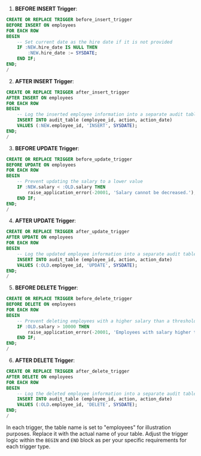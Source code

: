 1. **BEFORE INSERT Trigger**:

```sql
CREATE OR REPLACE TRIGGER before_insert_trigger
BEFORE INSERT ON employees
FOR EACH ROW
BEGIN
    -- Set current date as the hire date if it is not provided
    IF :NEW.hire_date IS NULL THEN
        :NEW.hire_date := SYSDATE;
    END IF;
END;
/
```

2. **AFTER INSERT Trigger**:

```sql
CREATE OR REPLACE TRIGGER after_insert_trigger
AFTER INSERT ON employees
FOR EACH ROW
BEGIN
    -- Log the inserted employee information into a separate audit table
    INSERT INTO audit_table (employee_id, action, action_date)
    VALUES (:NEW.employee_id, 'INSERT', SYSDATE);
END;
/
```

3. **BEFORE UPDATE Trigger**:

```sql
CREATE OR REPLACE TRIGGER before_update_trigger
BEFORE UPDATE ON employees
FOR EACH ROW
BEGIN
    -- Prevent updating the salary to a lower value
    IF :NEW.salary < :OLD.salary THEN
        raise_application_error(-20001, 'Salary cannot be decreased.');
    END IF;
END;
/
```

4. **AFTER UPDATE Trigger**:

```sql
CREATE OR REPLACE TRIGGER after_update_trigger
AFTER UPDATE ON employees
FOR EACH ROW
BEGIN
    -- Log the updated employee information into a separate audit table
    INSERT INTO audit_table (employee_id, action, action_date)
    VALUES (:OLD.employee_id, 'UPDATE', SYSDATE);
END;
/
```

5. **BEFORE DELETE Trigger**:

```sql
CREATE OR REPLACE TRIGGER before_delete_trigger
BEFORE DELETE ON employees
FOR EACH ROW
BEGIN
    -- Prevent deleting employees with a higher salary than a threshold
    IF :OLD.salary > 10000 THEN
        raise_application_error(-20001, 'Employees with salary higher than 10000 cannot be deleted.');
    END IF;
END;
/
```

6. **AFTER DELETE Trigger**:

```sql
CREATE OR REPLACE TRIGGER after_delete_trigger
AFTER DELETE ON employees
FOR EACH ROW
BEGIN
    -- Log the deleted employee information into a separate audit table
    INSERT INTO audit_table (employee_id, action, action_date)
    VALUES (:OLD.employee_id, 'DELETE', SYSDATE);
END;
/
```

In each trigger, the table name is set to "employees" for illustration purposes. Replace it with the actual name of your table. Adjust the trigger logic within the `BEGIN` and `END` block as per your specific requirements for each trigger type.
